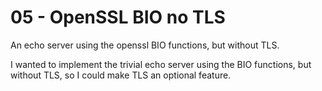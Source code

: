 # 05 - OpenSSL BIO no TLS

An echo server using the openssl BIO functions, but without TLS.

I wanted to implement the trivial echo server using the BIO functions, but without TLS,
so I could make TLS an optional feature.

